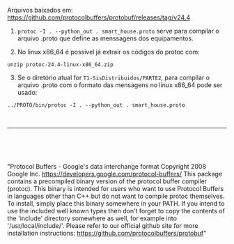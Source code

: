 Arquivos baixados em: https://github.com/protocolbuffers/protobuf/releases/tag/v24.4

1. ```protoc -I . --python_out . smart_house.proto``` serve para compilar o arquivo .proto que define as menssagens dos equipamentos. 

2. No linux x86_64 é possível já extrair os códigos do protoc com:

```code
unzip protoc-24.4-linux-x86_64.zip
```

3. Se o diretório atual for ```T1-SisDistribuidos/PARTE2```, para compilar o arquivo .proto com o formato das mensagens no linux x86_64 pode ser usado: 
  ```code 
  ../PROTO/bin/protoc -I . --python_out . smart_house.proto
  ```
<br>

---

<br>
<br>
<br>

"Protocol Buffers - Google's data interchange format
Copyright 2008 Google Inc.
https://developers.google.com/protocol-buffers/
This package contains a precompiled binary version of the protocol buffer
compiler (protoc). This binary is intended for users who want to use Protocol
Buffers in languages other than C++ but do not want to compile protoc
themselves. To install, simply place this binary somewhere in your PATH.
If you intend to use the included well known types then don't forget to
copy the contents of the 'include' directory somewhere as well, for example
into '/usr/local/include/'.
Please refer to our official github site for more installation instructions:
  https://github.com/protocolbuffers/protobuf"
